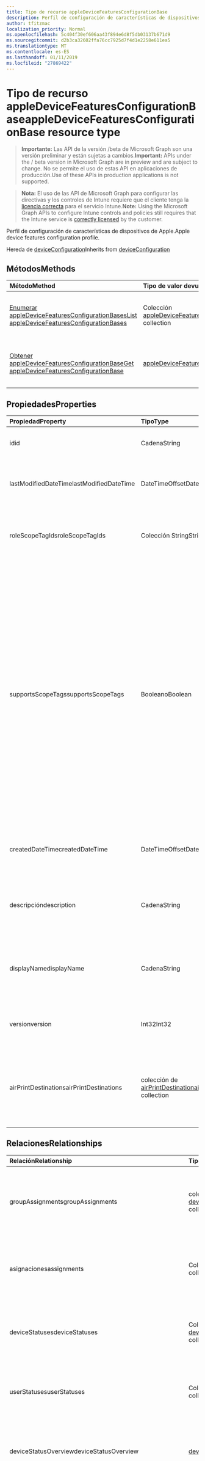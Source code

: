 ```yaml
---
title: Tipo de recurso appleDeviceFeaturesConfigurationBase
description: Perfil de configuración de características de dispositivos de Apple.
author: tfitzmac
localization_priority: Normal
ms.openlocfilehash: 5c404f30ef606aa43f894e6d8f5db03137b671d9
ms.sourcegitcommit: d2b3ca32602ffa76cc7925d7f4d1e2258e611ea5
ms.translationtype: MT
ms.contentlocale: es-ES
ms.lasthandoff: 01/11/2019
ms.locfileid: "27869422"
---
```

# <a name="appledevicefeaturesconfigurationbase-resource-type"></a><span data-ttu-id="a5e99-103">Tipo de recurso appleDeviceFeaturesConfigurationBase</span><span class="sxs-lookup"><span data-stu-id="a5e99-103">appleDeviceFeaturesConfigurationBase resource type</span></span>

> <span data-ttu-id="a5e99-104">**Importante:** Las API de la versión /beta de Microsoft Graph son una versión preliminar y están sujetas a cambios.</span><span class="sxs-lookup"><span data-stu-id="a5e99-104">**Important:** APIs under the / beta version in Microsoft Graph are in preview and are subject to change.</span></span> <span data-ttu-id="a5e99-105">No se permite el uso de estas API en aplicaciones de producción.</span><span class="sxs-lookup"><span data-stu-id="a5e99-105">Use of these APIs in production applications is not supported.</span></span>

> <span data-ttu-id="a5e99-106">**Nota:** El uso de las API de Microsoft Graph para configurar las directivas y los controles de Intune requiere que el cliente tenga la [licencia correcta](https://go.microsoft.com/fwlink/?linkid=839381) para el servicio Intune.</span><span class="sxs-lookup"><span data-stu-id="a5e99-106">**Note:** Using the Microsoft Graph APIs to configure Intune controls and policies still requires that the Intune service is [correctly licensed](https://go.microsoft.com/fwlink/?linkid=839381) by the customer.</span></span>

<span data-ttu-id="a5e99-107">Perfil de configuración de características de dispositivos de Apple.</span><span class="sxs-lookup"><span data-stu-id="a5e99-107">Apple device features configuration profile.</span></span>

<span data-ttu-id="a5e99-108">Hereda de [deviceConfiguration](../resources/intune-deviceconfig-deviceconfiguration.md)</span><span class="sxs-lookup"><span data-stu-id="a5e99-108">Inherits from [deviceConfiguration](../resources/intune-deviceconfig-deviceconfiguration.md)</span></span>

## <a name="methods"></a><span data-ttu-id="a5e99-109">Métodos</span><span class="sxs-lookup"><span data-stu-id="a5e99-109">Methods</span></span>
|<span data-ttu-id="a5e99-110">Método</span><span class="sxs-lookup"><span data-stu-id="a5e99-110">Method</span></span>|<span data-ttu-id="a5e99-111">Tipo de valor devuelto</span><span class="sxs-lookup"><span data-stu-id="a5e99-111">Return Type</span></span>|<span data-ttu-id="a5e99-112">Descripción</span><span class="sxs-lookup"><span data-stu-id="a5e99-112">Description</span></span>|
|:---|:---|:---|
|[<span data-ttu-id="a5e99-113">Enumerar appleDeviceFeaturesConfigurationBases</span><span class="sxs-lookup"><span data-stu-id="a5e99-113">List appleDeviceFeaturesConfigurationBases</span></span>](../api/intune-deviceconfig-appledevicefeaturesconfigurationbase-list.md)|<span data-ttu-id="a5e99-114">Colección [appleDeviceFeaturesConfigurationBase](../resources/intune-deviceconfig-appledevicefeaturesconfigurationbase.md)</span><span class="sxs-lookup"><span data-stu-id="a5e99-114">[appleDeviceFeaturesConfigurationBase](../resources/intune-deviceconfig-appledevicefeaturesconfigurationbase.md) collection</span></span>|<span data-ttu-id="a5e99-115">Enumere las propiedades y las relaciones de los objetos [appleDeviceFeaturesConfigurationBase](../resources/intune-deviceconfig-appledevicefeaturesconfigurationbase.md).</span><span class="sxs-lookup"><span data-stu-id="a5e99-115">List properties and relationships of the [appleDeviceFeaturesConfigurationBase](../resources/intune-deviceconfig-appledevicefeaturesconfigurationbase.md) objects.</span></span>|
|[<span data-ttu-id="a5e99-116">Obtener appleDeviceFeaturesConfigurationBase</span><span class="sxs-lookup"><span data-stu-id="a5e99-116">Get appleDeviceFeaturesConfigurationBase</span></span>](../api/intune-deviceconfig-appledevicefeaturesconfigurationbase-get.md)|[<span data-ttu-id="a5e99-117">appleDeviceFeaturesConfigurationBase</span><span class="sxs-lookup"><span data-stu-id="a5e99-117">appleDeviceFeaturesConfigurationBase</span></span>](../resources/intune-deviceconfig-appledevicefeaturesconfigurationbase.md)|<span data-ttu-id="a5e99-118">Lea las propiedades y las relaciones del objeto [appleDeviceFeaturesConfigurationBase](../resources/intune-deviceconfig-appledevicefeaturesconfigurationbase.md).</span><span class="sxs-lookup"><span data-stu-id="a5e99-118">Read properties and relationships of the [appleDeviceFeaturesConfigurationBase](../resources/intune-deviceconfig-appledevicefeaturesconfigurationbase.md) object.</span></span>|

## <a name="properties"></a><span data-ttu-id="a5e99-119">Propiedades</span><span class="sxs-lookup"><span data-stu-id="a5e99-119">Properties</span></span>
|<span data-ttu-id="a5e99-120">Propiedad</span><span class="sxs-lookup"><span data-stu-id="a5e99-120">Property</span></span>|<span data-ttu-id="a5e99-121">Tipo</span><span class="sxs-lookup"><span data-stu-id="a5e99-121">Type</span></span>|<span data-ttu-id="a5e99-122">Descripción</span><span class="sxs-lookup"><span data-stu-id="a5e99-122">Description</span></span>|
|:---|:---|:---|
|<span data-ttu-id="a5e99-123">id</span><span class="sxs-lookup"><span data-stu-id="a5e99-123">id</span></span>|<span data-ttu-id="a5e99-124">Cadena</span><span class="sxs-lookup"><span data-stu-id="a5e99-124">String</span></span>|<span data-ttu-id="a5e99-125">Clave de la entidad.</span><span class="sxs-lookup"><span data-stu-id="a5e99-125">Key of the entity.</span></span> <span data-ttu-id="a5e99-126">Heredado de [deviceConfiguration](../resources/intune-deviceconfig-deviceconfiguration.md)</span><span class="sxs-lookup"><span data-stu-id="a5e99-126">Inherited from [deviceConfiguration](../resources/intune-deviceconfig-deviceconfiguration.md)</span></span>|
|<span data-ttu-id="a5e99-127">lastModifiedDateTime</span><span class="sxs-lookup"><span data-stu-id="a5e99-127">lastModifiedDateTime</span></span>|<span data-ttu-id="a5e99-128">DateTimeOffset</span><span class="sxs-lookup"><span data-stu-id="a5e99-128">DateTimeOffset</span></span>|<span data-ttu-id="a5e99-129">Fecha y hora en la que se modificó el objeto por última vez.</span><span class="sxs-lookup"><span data-stu-id="a5e99-129">DateTime the object was last modified.</span></span> <span data-ttu-id="a5e99-130">Heredado de [deviceConfiguration](../resources/intune-deviceconfig-deviceconfiguration.md)</span><span class="sxs-lookup"><span data-stu-id="a5e99-130">Inherited from [deviceConfiguration](../resources/intune-deviceconfig-deviceconfiguration.md)</span></span>|
|<span data-ttu-id="a5e99-131">roleScopeTagIds</span><span class="sxs-lookup"><span data-stu-id="a5e99-131">roleScopeTagIds</span></span>|<span data-ttu-id="a5e99-132">Colección String</span><span class="sxs-lookup"><span data-stu-id="a5e99-132">String collection</span></span>|<span data-ttu-id="a5e99-133">Lista de etiquetas de ámbito para esta instancia de entidad.</span><span class="sxs-lookup"><span data-stu-id="a5e99-133">List of Scope Tags for this Entity instance.</span></span> <span data-ttu-id="a5e99-134">Heredado de [deviceConfiguration](../resources/intune-deviceconfig-deviceconfiguration.md)</span><span class="sxs-lookup"><span data-stu-id="a5e99-134">Inherited from [deviceConfiguration](../resources/intune-deviceconfig-deviceconfiguration.md)</span></span>|
|<span data-ttu-id="a5e99-135">supportsScopeTags</span><span class="sxs-lookup"><span data-stu-id="a5e99-135">supportsScopeTags</span></span>|<span data-ttu-id="a5e99-136">Booleano</span><span class="sxs-lookup"><span data-stu-id="a5e99-136">Boolean</span></span>|<span data-ttu-id="a5e99-137">Indica si la configuración del dispositivo subyacente admite la asignación de etiquetas de ámbito.</span><span class="sxs-lookup"><span data-stu-id="a5e99-137">Indicates whether or not the underlying Device Configuration supports the assignment of scope tags.</span></span> <span data-ttu-id="a5e99-138">No se permite la asignación a la propiedad ScopeTags cuando este valor es false y entidades no estará visibles para los usuarios con ámbito.</span><span class="sxs-lookup"><span data-stu-id="a5e99-138">Assigning to the ScopeTags property is not allowed when this value is false and entities will not be visible to scoped users.</span></span> <span data-ttu-id="a5e99-139">Esto se produce para las directivas de heredado creadas en Silverlight y se puede resolver por eliminar y volver a crear la directiva en el Portal de Azure.</span><span class="sxs-lookup"><span data-stu-id="a5e99-139">This occurs for Legacy policies created in Silverlight and can be resolved by deleting and recreating the policy in the Azure Portal.</span></span> <span data-ttu-id="a5e99-140">Esta propiedad es de sólo lectura.</span><span class="sxs-lookup"><span data-stu-id="a5e99-140">This property is read-only.</span></span> <span data-ttu-id="a5e99-141">Heredado de [deviceConfiguration](../resources/intune-deviceconfig-deviceconfiguration.md)</span><span class="sxs-lookup"><span data-stu-id="a5e99-141">Inherited from [deviceConfiguration](../resources/intune-deviceconfig-deviceconfiguration.md)</span></span>|
|<span data-ttu-id="a5e99-142">createdDateTime</span><span class="sxs-lookup"><span data-stu-id="a5e99-142">createdDateTime</span></span>|<span data-ttu-id="a5e99-143">DateTimeOffset</span><span class="sxs-lookup"><span data-stu-id="a5e99-143">DateTimeOffset</span></span>|<span data-ttu-id="a5e99-144">Fecha y hora en la que se creó el objeto.</span><span class="sxs-lookup"><span data-stu-id="a5e99-144">DateTime the object was created.</span></span> <span data-ttu-id="a5e99-145">Heredado de [deviceConfiguration](../resources/intune-deviceconfig-deviceconfiguration.md)</span><span class="sxs-lookup"><span data-stu-id="a5e99-145">Inherited from [deviceConfiguration](../resources/intune-deviceconfig-deviceconfiguration.md)</span></span>|
|<span data-ttu-id="a5e99-146">descripción</span><span class="sxs-lookup"><span data-stu-id="a5e99-146">description</span></span>|<span data-ttu-id="a5e99-147">Cadena</span><span class="sxs-lookup"><span data-stu-id="a5e99-147">String</span></span>|<span data-ttu-id="a5e99-148">Descripción proporcionada por el administrador de la configuración del dispositivo.</span><span class="sxs-lookup"><span data-stu-id="a5e99-148">Admin provided description of the Device Configuration.</span></span> <span data-ttu-id="a5e99-149">Heredado de [deviceConfiguration](../resources/intune-deviceconfig-deviceconfiguration.md)</span><span class="sxs-lookup"><span data-stu-id="a5e99-149">Inherited from [deviceConfiguration](../resources/intune-deviceconfig-deviceconfiguration.md)</span></span>|
|<span data-ttu-id="a5e99-150">displayName</span><span class="sxs-lookup"><span data-stu-id="a5e99-150">displayName</span></span>|<span data-ttu-id="a5e99-151">Cadena</span><span class="sxs-lookup"><span data-stu-id="a5e99-151">String</span></span>|<span data-ttu-id="a5e99-152">Nombre proporcionado por el administrador de la configuración del dispositivo.</span><span class="sxs-lookup"><span data-stu-id="a5e99-152">Admin provided name of the device configuration.</span></span> <span data-ttu-id="a5e99-153">Heredado de [deviceConfiguration](../resources/intune-deviceconfig-deviceconfiguration.md)</span><span class="sxs-lookup"><span data-stu-id="a5e99-153">Inherited from [deviceConfiguration](../resources/intune-deviceconfig-deviceconfiguration.md)</span></span>|
|<span data-ttu-id="a5e99-154">version</span><span class="sxs-lookup"><span data-stu-id="a5e99-154">version</span></span>|<span data-ttu-id="a5e99-155">Int32</span><span class="sxs-lookup"><span data-stu-id="a5e99-155">Int32</span></span>|<span data-ttu-id="a5e99-156">Versión de la configuración del dispositivo.</span><span class="sxs-lookup"><span data-stu-id="a5e99-156">Version of the device configuration.</span></span> <span data-ttu-id="a5e99-157">Heredado de [deviceConfiguration](../resources/intune-deviceconfig-deviceconfiguration.md)</span><span class="sxs-lookup"><span data-stu-id="a5e99-157">Inherited from [deviceConfiguration](../resources/intune-deviceconfig-deviceconfiguration.md)</span></span>|
|<span data-ttu-id="a5e99-158">airPrintDestinations</span><span class="sxs-lookup"><span data-stu-id="a5e99-158">airPrintDestinations</span></span>|<span data-ttu-id="a5e99-159">colección de [airPrintDestination](../resources/intune-deviceconfig-airprintdestination.md)</span><span class="sxs-lookup"><span data-stu-id="a5e99-159">[airPrintDestination](../resources/intune-deviceconfig-airprintdestination.md) collection</span></span>|<span data-ttu-id="a5e99-160">Una matriz de impresoras AirPrint que siempre se deben mostrar.</span><span class="sxs-lookup"><span data-stu-id="a5e99-160">An array of AirPrint printers that should always be shown.</span></span> <span data-ttu-id="a5e99-161">Esta colección puede contener un máximo de 500 elementos.</span><span class="sxs-lookup"><span data-stu-id="a5e99-161">This collection can contain a maximum of 500 elements.</span></span>|

## <a name="relationships"></a><span data-ttu-id="a5e99-162">Relaciones</span><span class="sxs-lookup"><span data-stu-id="a5e99-162">Relationships</span></span>
|<span data-ttu-id="a5e99-163">Relación</span><span class="sxs-lookup"><span data-stu-id="a5e99-163">Relationship</span></span>|<span data-ttu-id="a5e99-164">Tipo</span><span class="sxs-lookup"><span data-stu-id="a5e99-164">Type</span></span>|<span data-ttu-id="a5e99-165">Description</span><span class="sxs-lookup"><span data-stu-id="a5e99-165">Description</span></span>|
|:---|:---|:---|
|<span data-ttu-id="a5e99-166">groupAssignments</span><span class="sxs-lookup"><span data-stu-id="a5e99-166">groupAssignments</span></span>|<span data-ttu-id="a5e99-167">colección de [deviceConfigurationGroupAssignment](../resources/intune-deviceconfig-deviceconfigurationgroupassignment.md)</span><span class="sxs-lookup"><span data-stu-id="a5e99-167">[deviceConfigurationGroupAssignment](../resources/intune-deviceconfig-deviceconfigurationgroupassignment.md) collection</span></span>|<span data-ttu-id="a5e99-168">La lista de asignaciones de grupo para el perfil de configuración del dispositivo.</span><span class="sxs-lookup"><span data-stu-id="a5e99-168">The list of group assignments for the device configuration profile.</span></span> <span data-ttu-id="a5e99-169">Heredado de [deviceConfiguration](../resources/intune-deviceconfig-deviceconfiguration.md)</span><span class="sxs-lookup"><span data-stu-id="a5e99-169">Inherited from [deviceConfiguration](../resources/intune-deviceconfig-deviceconfiguration.md)</span></span>|
|<span data-ttu-id="a5e99-170">asignaciones</span><span class="sxs-lookup"><span data-stu-id="a5e99-170">assignments</span></span>|<span data-ttu-id="a5e99-171">Colección [deviceConfigurationAssignment](../resources/intune-deviceconfig-deviceconfigurationassignment.md)</span><span class="sxs-lookup"><span data-stu-id="a5e99-171">[deviceConfigurationAssignment](../resources/intune-deviceconfig-deviceconfigurationassignment.md) collection</span></span>|<span data-ttu-id="a5e99-172">La lista de tareas para el perfil de configuración del dispositivo.</span><span class="sxs-lookup"><span data-stu-id="a5e99-172">The list of assignments for the device configuration profile.</span></span> <span data-ttu-id="a5e99-173">Heredado de [deviceConfiguration](../resources/intune-deviceconfig-deviceconfiguration.md)</span><span class="sxs-lookup"><span data-stu-id="a5e99-173">Inherited from [deviceConfiguration](../resources/intune-deviceconfig-deviceconfiguration.md)</span></span>|
|<span data-ttu-id="a5e99-174">deviceStatuses</span><span class="sxs-lookup"><span data-stu-id="a5e99-174">deviceStatuses</span></span>|<span data-ttu-id="a5e99-175">Colección [deviceConfigurationDeviceStatus](../resources/intune-deviceconfig-deviceconfigurationdevicestatus.md)</span><span class="sxs-lookup"><span data-stu-id="a5e99-175">[deviceConfigurationDeviceStatus](../resources/intune-deviceconfig-deviceconfigurationdevicestatus.md) collection</span></span>|<span data-ttu-id="a5e99-176">Estado de instalación de configuración del dispositivo por dispositivo.</span><span class="sxs-lookup"><span data-stu-id="a5e99-176">Device configuration installation status by device.</span></span> <span data-ttu-id="a5e99-177">Heredado de [deviceConfiguration](../resources/intune-deviceconfig-deviceconfiguration.md)</span><span class="sxs-lookup"><span data-stu-id="a5e99-177">Inherited from [deviceConfiguration](../resources/intune-deviceconfig-deviceconfiguration.md)</span></span>|
|<span data-ttu-id="a5e99-178">userStatuses</span><span class="sxs-lookup"><span data-stu-id="a5e99-178">userStatuses</span></span>|<span data-ttu-id="a5e99-179">Colección [deviceConfigurationUserStatus](../resources/intune-deviceconfig-deviceconfigurationuserstatus.md)</span><span class="sxs-lookup"><span data-stu-id="a5e99-179">[deviceConfigurationUserStatus](../resources/intune-deviceconfig-deviceconfigurationuserstatus.md) collection</span></span>|<span data-ttu-id="a5e99-180">Estado de instalación de configuración de dispositivo por usuario.</span><span class="sxs-lookup"><span data-stu-id="a5e99-180">Device configuration installation status by user.</span></span> <span data-ttu-id="a5e99-181">Heredado de [deviceConfiguration](../resources/intune-deviceconfig-deviceconfiguration.md)</span><span class="sxs-lookup"><span data-stu-id="a5e99-181">Inherited from [deviceConfiguration](../resources/intune-deviceconfig-deviceconfiguration.md)</span></span>|
|<span data-ttu-id="a5e99-182">deviceStatusOverview</span><span class="sxs-lookup"><span data-stu-id="a5e99-182">deviceStatusOverview</span></span>|[<span data-ttu-id="a5e99-183">deviceConfigurationDeviceOverview</span><span class="sxs-lookup"><span data-stu-id="a5e99-183">deviceConfigurationDeviceOverview</span></span>](../resources/intune-deviceconfig-deviceconfigurationdeviceoverview.md)|<span data-ttu-id="a5e99-184">Información general sobre el estado de dispositivos de la configuración de dispositivo. Heredado de [deviceConfiguration](../resources/intune-deviceconfig-deviceconfiguration.md)</span><span class="sxs-lookup"><span data-stu-id="a5e99-184">Device Configuration devices status overview Inherited from [deviceConfiguration](../resources/intune-deviceconfig-deviceconfiguration.md)</span></span>|
|<span data-ttu-id="a5e99-185">userStatusOverview</span><span class="sxs-lookup"><span data-stu-id="a5e99-185">userStatusOverview</span></span>|[<span data-ttu-id="a5e99-186">deviceConfigurationUserOverview</span><span class="sxs-lookup"><span data-stu-id="a5e99-186">deviceConfigurationUserOverview</span></span>](../resources/intune-deviceconfig-deviceconfigurationuseroverview.md)|<span data-ttu-id="a5e99-187">Información general sobre el estado de usuarios de la configuración de dispositivo. Heredado de [deviceConfiguration](../resources/intune-deviceconfig-deviceconfiguration.md)</span><span class="sxs-lookup"><span data-stu-id="a5e99-187">Device Configuration users status overview Inherited from [deviceConfiguration](../resources/intune-deviceconfig-deviceconfiguration.md)</span></span>|
|<span data-ttu-id="a5e99-188">deviceSettingStateSummaries</span><span class="sxs-lookup"><span data-stu-id="a5e99-188">deviceSettingStateSummaries</span></span>|<span data-ttu-id="a5e99-189">Colección [settingStateDeviceSummary](../resources/intune-deviceconfig-settingstatedevicesummary.md)</span><span class="sxs-lookup"><span data-stu-id="a5e99-189">[settingStateDeviceSummary](../resources/intune-deviceconfig-settingstatedevicesummary.md) collection</span></span>|<span data-ttu-id="a5e99-190">Resumen de dispositivo sobre el estado de configuración de la configuración de dispositivo. Heredado de [deviceConfiguration](../resources/intune-deviceconfig-deviceconfiguration.md)</span><span class="sxs-lookup"><span data-stu-id="a5e99-190">Device Configuration Setting State Device Summary Inherited from [deviceConfiguration](../resources/intune-deviceconfig-deviceconfiguration.md)</span></span>|

## <a name="json-representation"></a><span data-ttu-id="a5e99-191">Representación JSON</span><span class="sxs-lookup"><span data-stu-id="a5e99-191">JSON Representation</span></span>
<span data-ttu-id="a5e99-192">Aquí tiene una representación JSON del recurso.</span><span class="sxs-lookup"><span data-stu-id="a5e99-192">Here is a JSON representation of the resource.</span></span>
<!-- {
  "blockType": "resource",
  "keyProperty": "id",
  "@odata.type": "microsoft.graph.appleDeviceFeaturesConfigurationBase"
}
-->
``` json
{
  "@odata.type": "#microsoft.graph.appleDeviceFeaturesConfigurationBase",
  "id": "String (identifier)",
  "lastModifiedDateTime": "String (timestamp)",
  "roleScopeTagIds": [
    "String"
  ],
  "supportsScopeTags": true,
  "createdDateTime": "String (timestamp)",
  "description": "String",
  "displayName": "String",
  "version": 1024,
  "airPrintDestinations": [
    {
      "@odata.type": "microsoft.graph.airPrintDestination",
      "ipAddress": "String",
      "resourcePath": "String",
      "port": 1024,
      "forceTls": true
    }
  ]
}
```






